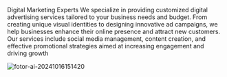 Digital Marketing Experts
‏We specialize in providing customized digital advertising services tailored to your business needs and budget. From creating unique visual identities to designing innovative ad campaigns, we help businesses enhance their online presence and attract new customers. Our services include social media management, content creation, and effective promotional strategies aimed at increasing  engagement and driving growth

![fotor-ai-20241016151420](https://github.com/user-attachments/assets/2b78fd25-9c0d-47ee-8dce-3a3819162d7a)
